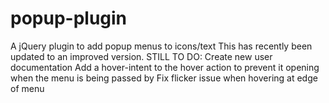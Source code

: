 # popup-plugin
A jQuery plugin to add popup menus to icons/text
This has recently been updated to an improved version.
STILL TO DO:
Create new user documentation
Add a hover-intent to the hover action to prevent it opening when the menu is being passed by
Fix flicker issue when hovering at edge of menu
